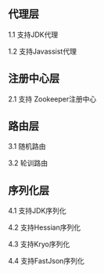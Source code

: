 ## 代理层
1.1 支持JDK代理

1.2 支持Javassist代理
## 注册中心层
2.1 支持 Zookeeper注册中心

## 路由层
3.1 随机路由

3.2 轮训路由 

## 序列化层

4.1 支持JDK序列化

4.2 支持Hessian序列化

4.3 支持Kryo序列化
 
4.4 支持FastJson序列化